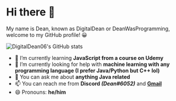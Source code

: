 # Hi there 👋
My name is Dean, known as DigitalDean or DeanWasProgramming, welcome to my GitHub profile! 😀

![DigitalDean06's GitHub stats](https://github-readme-stats.vercel.app/api?username=DigitalDean06&count_private=true&show_icons=true&theme=dark)
- 🌱 I’m currently learning **JavaScript from a course on Udemy**
- 🤔 I’m currently looking for help with **machine learning with any programming language (I prefer Java/Python but C++ lol)**
- 💬 You can ask me about **anything Java related**
- 📫 You can reach me from **Discord *(Dean#6052)*** and [**Gmail**](mailto:deantee06@gmail.com)
- 😄 Pronouns: **he/him**
<!--
**DigitalDean06/DigitalDean06** is a ✨ _special_ ✨ repository because its `README.md` (this file) appears on your GitHub profile.

Here are some ideas to get you started:

- 🔭 I’m currently working on: ...
- 🌱 I’m currently learning: ...
- 👯 I’m looking to collaborate on: ...
- 🤔 I’m looking for help with: ...
- 💬 Ask me about: ...
- 📫 How to reach me: ...
- 😄 Pronouns: ...
- ⚡ Fun fact: ...
-->
